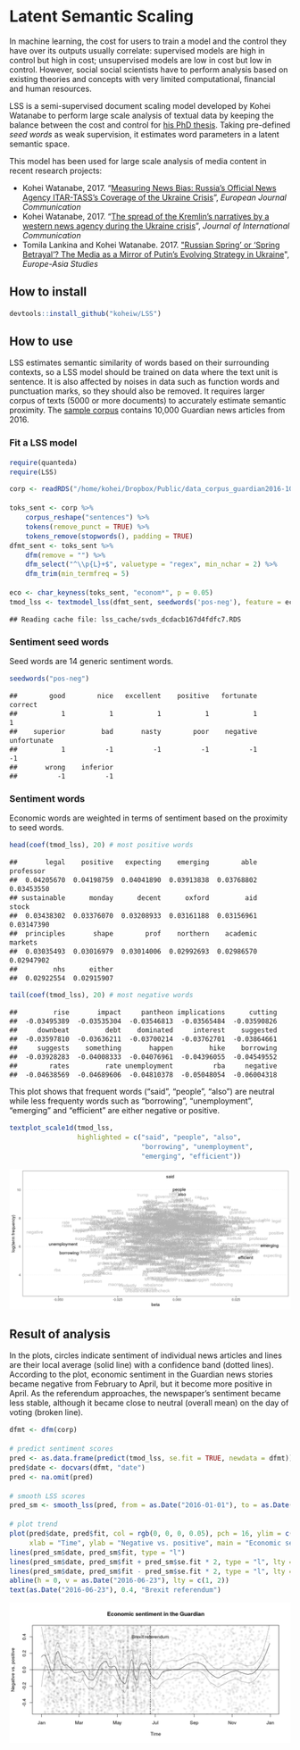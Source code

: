 
# Latent Semantic Scaling

In machine learning, the cost for users to train a model and the control
they have over its outputs usually correlate: supervised models are high
in control but high in cost; unsupervised models are low in cost but low
in control. However, social social scientists have to perform analysis
based on existing theories and concepts with very limited computational,
financial and human resources.

LSS is a semi-supervised document scaling model developed by Kohei
Watanabe to perform large scale analysis of textual data by keeping the
balance between the cost and control for [his PhD
thesis](http://etheses.lse.ac.uk/3658/). Taking pre-defined *seed words*
as weak supervision, it estimates word parameters in a latent semantic
space.

This model has been used for large scale analysis of media content in
recent research projects:

  - Kohei Watanabe, 2017. “[Measuring News Bias: Russia’s Official News
    Agency ITAR-TASS’s Coverage of the Ukraine
    Crisis](http://journals.sagepub.com/eprint/TBc9miIc89njZvY3gyAt/full)”,
    *European Journal Communication*
  - Kohei Watanabe, 2017. “[The spread of the Kremlin’s narratives by a
    western news agency during the Ukraine
    crisis](http://www.tandfonline.com/eprint/h2IHsz2YKce6uJeeCmcd/full)”,
    *Journal of International Communication*
  - Tomila Lankina and Kohei Watanabe. 2017. ["Russian Spring’ or
    ‘Spring Betrayal’? The Media as a Mirror of Putin’s Evolving
    Strategy in
    Ukraine](http://www.tandfonline.com/eprint/tWik7KDfsZv8C2KeNkI5/full)",
    *Europe-Asia Studies*

## How to install

``` r
devtools::install_github("koheiw/LSS")
```

## How to use

LSS estimates semantic similarity of words based on their surrounding
contexts, so a LSS model should be trained on data where the text unit
is sentence. It is also affected by noises in data such as function
words and punctuation marks, so they should also be removed. It requires
larger corpus of texts (5000 or more documents) to accurately estimate
semantic proximity. The [sample
corpus](https://www.dropbox.com/s/kfhdoifes7z7t6j/data_corpus_guardian2016-10k.RDS?dl=1)
contains 10,000 Guardian news articles from 2016.

### Fit a LSS model

``` r
require(quanteda)
require(LSS)
```

``` r
corp <- readRDS("/home/kohei/Dropbox/Public/data_corpus_guardian2016-10k.rds")

toks_sent <- corp %>% 
    corpus_reshape("sentences") %>% 
    tokens(remove_punct = TRUE) %>% 
    tokens_remove(stopwords(), padding = TRUE)
dfmt_sent <- toks_sent %>% 
    dfm(remove = "") %>% 
    dfm_select("^\\p{L}+$", valuetype = "regex", min_nchar = 2) %>% 
    dfm_trim(min_termfreq = 5)

eco <- char_keyness(toks_sent, "econom*", p = 0.05)
tmod_lss <- textmodel_lss(dfmt_sent, seedwords('pos-neg'), feature = eco, cache = TRUE)
```

    ## Reading cache file: lss_cache/svds_dcdacb167d4fdfc7.RDS

### Sentiment seed words

Seed words are 14 generic sentiment
    words.

``` r
seedwords("pos-neg")
```

    ##        good        nice   excellent    positive   fortunate     correct 
    ##           1           1           1           1           1           1 
    ##    superior         bad       nasty        poor    negative unfortunate 
    ##           1          -1          -1          -1          -1          -1 
    ##       wrong    inferior 
    ##          -1          -1

### Sentiment words

Economic words are weighted in terms of sentiment based on the proximity
to seed
    words.

``` r
head(coef(tmod_lss), 20) # most positive words
```

    ##       legal    positive   expecting    emerging        able   professor 
    ##  0.04205670  0.04198759  0.04041890  0.03913838  0.03768802  0.03453550 
    ## sustainable      monday      decent      oxford         aid       stock 
    ##  0.03438302  0.03376070  0.03208933  0.03161188  0.03156961  0.03147390 
    ##  principles       shape        prof    northern    academic     markets 
    ##  0.03035493  0.03016979  0.03014006  0.02992693  0.02986570  0.02947902 
    ##         nhs      either 
    ##  0.02922554  0.02915907

``` r
tail(coef(tmod_lss), 20) # most negative words
```

    ##         rise       impact     pantheon implications      cutting 
    ##  -0.03495389  -0.03535304  -0.03546813  -0.03565484  -0.03590826 
    ##     downbeat         debt    dominated     interest    suggested 
    ##  -0.03597810  -0.03636211  -0.03700214  -0.03762701  -0.03864661 
    ##     suggests    something       happen         hike    borrowing 
    ##  -0.03928283  -0.04008333  -0.04076961  -0.04396055  -0.04549552 
    ##        rates         rate unemployment          rba     negative 
    ##  -0.04638569  -0.04689606  -0.04810378  -0.05048054  -0.06004318

This plot shows that frequent words (“said”, “people”, “also”) are
neutral while less frequenty words such as “borrowing”, “unemployment”,
“emerging” and “efficient” are either negative or positive.

``` r
textplot_scale1d(tmod_lss, 
                 highlighted = c("said", "people", "also",
                                 "borrowing", "unemployment",
                                 "emerging", "efficient"))
```

![](images/unnamed-chunk-7-1.png)<!-- -->

## Result of analysis

In the plots, circles indicate sentiment of individual news articles and
lines are their local average (solid line) with a confidence band
(dotted lines). According to the plot, economic sentiment in the
Guardian news stories became negative from February to April, but it
become more positive in April. As the referendum approaches, the
newspaper’s sentiment became less stable, although it became close to
neutral (overall mean) on the day of voting (broken line).

``` r
dfmt <- dfm(corp)

# predict sentiment scores
pred <- as.data.frame(predict(tmod_lss, se.fit = TRUE, newdata = dfmt))
pred$date <- docvars(dfmt, "date")
pred <- na.omit(pred)

# smooth LSS scores
pred_sm <- smooth_lss(pred, from = as.Date("2016-01-01"), to = as.Date("2016-12-31"))

# plot trend
plot(pred$date, pred$fit, col = rgb(0, 0, 0, 0.05), pch = 16, ylim = c(-0.5, 0.5),
     xlab = "Time", ylab = "Negative vs. positive", main = "Economic sentiment in the Guardian")
lines(pred_sm$date, pred_sm$fit, type = "l")
lines(pred_sm$date, pred_sm$fit + pred_sm$se.fit * 2, type = "l", lty = 3)
lines(pred_sm$date, pred_sm$fit - pred_sm$se.fit * 2, type = "l", lty = 3)
abline(h = 0, v = as.Date("2016-06-23"), lty = c(1, 2))
text(as.Date("2016-06-23"), 0.4, "Brexit referendum")
```

![](images/unnamed-chunk-8-1.png)<!-- -->
